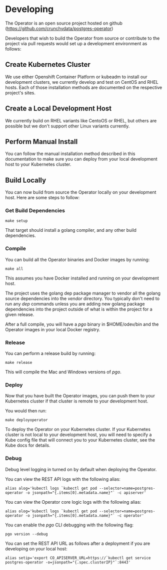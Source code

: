 


# Developing

The Operator is an open source project hosted on github (https://github.com/crunchydata/postgres-operator)

Developers that wish to build the Operator from source or contribute to the project via pull requests would set up a development environment as follows:

## Create Kubernetes Cluster 
We use either Openshift Container Platform or kubeadm to install our development clusters,  we currently develop and test on CentOS and RHEL hosts.  Each of those installation methods are documented on the respective project's sites.

## Create a Local Development Host
We currently build on RHEL variants like CentoOS or RHEL, but others are possible but we don't support other Linux variants currently.

## Perform Manual Install
You can follow the manual installation method described in this documentation to make sure you can deploy from your local development host to your Kubernetes cluster.

## Build Locally
You can now build from source the Operator locally on your development host.  Here are some steps to follow:

### Get Build Dependencies

    make setup

That target should install a golang compiler, and any other build dependencies.

### Compile
You can build all the Operator binaries and Docker images by running:

    make all

This assumes you have Docker installed and running on your development host.

The project uses the golang dep package manager to vendor all the golang source dependencies into the *vendor* directory.  You typically don't need to run any *dep* commands unless you are adding new golang package dependencies into the project outside of what is within the project for a given release.

After a full compile, you will have a *pgo* binary in $HOME/odev/bin and the Operator images in your local Docker registry.

### Release
You can perform a release build by running:

    make release

This will compile the Mac and Windows versions of *pgo*.


### Deploy
Now that you have built the Operator images, you can push them to your Kubernetes cluster if that cluster is remote to your development host.

You would then run:
```
make deployoperator
```

To deploy the Operator on your Kubernetes cluster.  If your Kubernetes cluster is not local to your development host, you will need to specify a Kube config file that will connect you to your Kubernetes cluster, see the Kube docs for details.


### Debug

Debug level logging in turned on by default when deploying the Operator.

You can view the REST API logs with the following alias:
```
alias alog='kubectl logs `kubectl get pod --selector=name=postgres-operator -o jsonpath="{.items[0].metadata.name}"` -c apiserver'
```

You can view the Operator core logic logs with the following alias:
```
alias olog='kubectl logs `kubectl get pod --selector=name=postgres-operator -o jsonpath="{.items[0].metadata.name}"` -c operator'
```

You can enable the *pgo* CLI debugging with the following flag:
```
pgo version --debug
```

You can set the REST API URL as follows after a deployment if you are 
developing on your local host:
```
alias setip='export CO_APISERVER_URL=https://`kubectl get service postgres-operator -o=jsonpath="{.spec.clusterIP}"`:8443'
```
